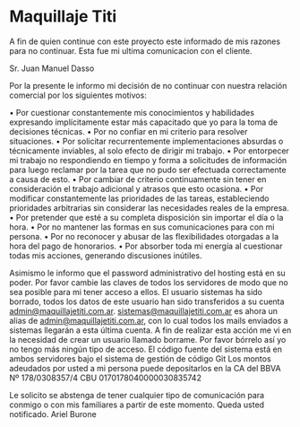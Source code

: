 Maquillaje Titi
===============

A fin de quien continue con este proyecto este informado de mis razones para no continuar.
Esta fue mi ultima comunicacion con el cliente.



Sr. Juan Manuel Dasso

Por la presente le informo mi decisión de no continuar con nuestra relación comercial por los siguientes motivos:

•	Por cuestionar constantemente mis conocimientos y habilidades expresando implícitamente estar más capacitado que yo para la toma de decisiones técnicas.
•	Por no confiar en mi criterio para resolver situaciones.
•	Por solicitar recurrentemente implementaciones absurdas o técnicamente inviables, al solo efecto de dirigir mi trabajo.
•	Por entorpecer mi trabajo no respondiendo en tiempo y forma a solicitudes de información para luego reclamar por la tarea que no pudo ser efectuada correctamente a causa de esto.
•	Por cambiar de criterio continuamente sin tener en consideración el trabajo adicional y atrasos que esto ocasiona.
•	Por modificar constantemente las prioridades de las tareas, estableciendo prioridades arbitrarias sin considerar las necesidades reales de la empresa.
•	Por pretender que esté a su completa disposición sin importar el día o la hora.
•	Por no mantener las formas en sus comunicaciones para con mi persona.
•	Por no reconocer y abusar de las flexibilidades otorgadas a la hora del pago de honorarios.
•	Por absorber toda mi energía al cuestionar todas mis acciones, generando discusiones inútiles.

Asimismo le informo que el password administrativo del hosting está en su poder. Por favor cambie las claves de todos los servidores de modo que no sea posible para mi tener acceso a ellos.
El usuario sistemas ha sido borrado, todos los datos de este usuario han sido transferidos a su cuenta admin@maquillajetiti.com.ar. 
sistemas@maquillajetiti.com.ar es ahora un alias de admin@maquillajetiti.com.ar, con lo cual todos los mails enviados a sistemas llegarán a esta última cuenta. A fin de realizar esta acción me vi en la necesidad de crear un usuario llamado borrame. Por favor bórrelo así yo no tengo más ningún tipo de acceso.
El código fuente del sistema está en ambos servidores bajo el sistema de gestión de código Git
Los montos adeudados por usted a mi persona puede depositarlos en la CA del BBVA Nº 178/0308357/4 CBU 0170178040000030835742

Le solicito se abstenga de tener cualquier tipo de comunicación para conmigo o con mis familiares a partir de este momento.
Queda usted notificado.
Ariel Burone

